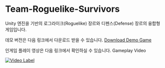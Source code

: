 # Team-Roguelike-Survivors

Unity 엔진을 기반의 로그라이크(Roguelike) 장르와 디펜스(Defense) 장르의 융합형 게임입니다.


데모 버전은 다음 링크에서 다운로드 받을 수 있습니다. 
[Download Demo Game](https://drive.google.com/file/d/1Aiczev-C4L6hJvfSdWBU6LBe5vHf4765/view?usp=sharing)

인게임 플레이 영상은 다음 링크에서 확인하실 수 있습니다. 
Gameplay Video
 
[![Video Label](https://img.youtube.com/vi/3O8_nf3D6kE/0.jpg)](https://www.youtube.com/watch?v=3O8_nf3D6kE)
